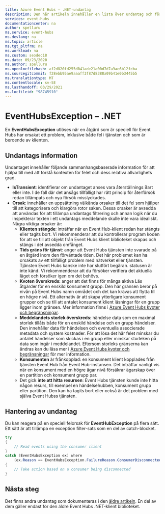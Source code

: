 ```yaml
---
title: Azure Event Hubs – .NET-undantag
description: Den här artikeln innehåller en lista över undantag och föreslagna åtgärder för Azure Event Hubs .NET-meddelanden.
services: event-hubs
documentationcenter: na
author: spelluru
ms.service: event-hubs
ms.devlang: na
ms.topic: article
ms.tgt_pltfrm: na
ms.workload: na
ms.custom: seodec18
ms.date: 09/23/2020
ms.author: spelluru
ms.openlocfilehash: af2d820fd255d041ade21a00d7d7a9ac6b12fcba
ms.sourcegitcommit: f28ebb95ae9aaaff3f87d8388a09b41e0b3445b5
ms.translationtype: MT
ms.contentlocale: sv-SE
ms.lasthandoff: 03/29/2021
ms.locfileid: "98745910"
---
```

# <a name="eventhubsexception---net"></a>EventHubsException – .NET
En **EventHubsException** utlöses när en åtgärd som är speciell för Event Hubs har orsakat ett problem, inklusive både fel i tjänsten och som är beroende av klienten. 

## <a name="exception-information"></a>Undantags information
Undantaget innehåller följande sammanhangsbaserade information för att hjälpa till med att förstå kontexten för felet och dess relativa allvarlighets grad. 

- **IsTransient**: identifierar om undantaget anses vara återställnings Bart eller inte. I de fall där det ansågs tillfälligt har rätt princip för återförsök redan tillämpats och nya försök misslyckades.
- **Orsak**: innehåller en uppsättning välkända orsaker till det fel som hjälper till att kategorisera och klargöra rotor saken. Dessa orsaker är avsedda att användas för att tillämpa undantags filtrering och annan logik när du inspekterar texten i ett undantags meddelande skulle inte vara idealiskt. Några viktiga orsaker är:
    - **Klienten stängde**: inträffar när en Event Hub-klient redan har stängts eller tagits bort. Vi rekommenderar att du kontrollerar program koden för att se till att objekt från Event Hubs klient biblioteket skapas och stängs i det avsedda omfånget.
    - **Tids gräns för tjänst**: anger att Event Hubs tjänsten inte svarade på en åtgärd inom den förväntade tiden. Det här problemet kan ha orsakats av ett tillfälligt problem med nätverket eller tjänsten. Tjänsten Event Hubs kanske inte har slutfört begäran. statusen är inte känd. Vi rekommenderar att du försöker verifiera det aktuella läget och försöker igen om det behövs.
    - **Kvoten överskreds**: anger att det finns för många aktiva Läs åtgärder för en enskild konsument grupp. Den här gränsen beror på nivån på Event Hubs namn området och det kan krävas att flytta till en högre nivå. Ett alternativ är att skapa ytterligare konsument grupper och se till att antalet konsument klient läsningar för en grupp ligger inom gränsen. Mer information finns i [Azure Event Hubs kvoter och begränsningar](event-hubs-quotas.md).
    - **Meddelandets storlek överskreds**: händelse data som en maximal storlek tillåts både för en enskild händelse och en grupp händelser. Den innehåller data för händelsen och eventuella associerade metadata och system kostnader. För att lösa det här felet minskar du antalet händelser som skickas i en grupp eller minskar storleken på data som ingår i meddelandet. Eftersom storleks gränserna kan ändras kan du läsa mer i [Azure Event Hubs kvoter och begränsningar](event-hubs-quotas.md) för mer information.
    - **Konsumenten** är frånkopplad: en konsument klient kopplades från tjänsten Event Hub från Event Hub-instansen. Det inträffar vanligt vis när en konsument med en högre ägar nivå försäkrar ägarskap över en partition och konsument grupp par.
    - Det gick **inte att hitta resursen**: Event Hubs tjänsten kunde inte hitta någon resurs, till exempel en händelsehubben, konsument grupp eller partition. Den kan ha tagits bort eller också är det problem med själva Event Hubss tjänsten.

## <a name="handling-exceptions"></a>Hantering av undantag
Du kan reagera på en speciell felorsak för **EventHubException**  på flera sätt. Ett sätt är att tillämpa en exception filter-sats som en del av catch-blocket.

```csharp
try
{
    // Read events using the consumer client
}
catch (EventHubsException ex) where 
    (ex.Reason == EventHubsException.FailureReason.ConsumerDisconnected)
{
    // Take action based on a consumer being disconnected
}
```

## <a name="next-steps"></a>Nästa steg
Det finns andra undantag som dokumenteras i den [äldre artikeln](event-hubs-messaging-exceptions.md). En del av dem gäller endast för den äldre Event Hubs .NET-klient biblioteket.